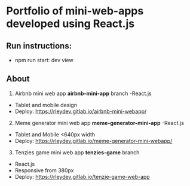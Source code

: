 # Portfolio of mini-web-apps developed using React.js

## Run instructions:
- npm run start: dev view

## About
1) Airbnb mini web app **airbnb-mini-app** branch
-React.js
- Tablet and mobile design
- Deploy: https://rleydev.gitlab.io/airbnb-mini-webapp/

2) Meme generator mini web app **meme-generator-mini-app**
-React.js
- Tablet and Mobile <640px width
- Deploy:  https://rleydev.gitlab.io/meme-generator-mini-webapp/

3) Tenzies game mini web app **tenzies-game** branch
- React.js
- Responsive from 380px
- Deploy: https://rleydev.gitlab.io/tenzie-game-web-app
